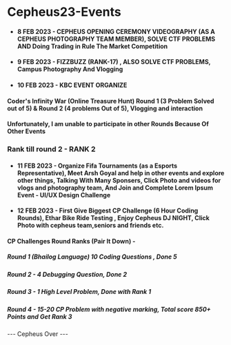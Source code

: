 # Cepheus23-Events
- #### 8 FEB 2023 - CEPHEUS OPENING CEREMONY VIDEOGRAPHY (AS A CEPHEUS PHOTOGRAPHY TEAM MEMBER), SOLVE CTF PROBLEMS AND Doing Trading in Rule The Market Competition
- #### 9 FEB 2023 - FIZZBUZZ (RANK-17) , ALSO SOLVE CTF PROBLEMS, Campus Photography And Vlogging
- #### 10 FEB 2023 - KBC EVENT ORGANIZE
#### Coder's Infinity War (Online Treasure Hunt) Round 1 (3 Problem Solved out of 5) & Round 2 (4 problems Out of 5), Vlogging and interaction
#### Unfortunately, I am unable to participate in other Rounds Because Of Other Events 
### Rank till round 2 - RANK 2
- #### 11 FEB 2023 - Organize Fifa Tournaments (as a Esports Representative), Meet Arsh Goyal and help in other events and explore other things, Talking With Many Sponsers, Click Photo and videos for vlogs and photography team, And Join and Complete Lorem Ipsum Event - UI/UX Design Challenge
- #### 12 FEB 2023 - First Give Biggest CP Challenge (6 Hour Coding Rounds), Ethar Bike Ride Testing , Enjoy Cepheus DJ NIGHT, Click Photo with cepheus team,seniors and friends etc.
#### CP Challenges Round Ranks (Pair It Down) -
##### Round 1 (Bhailog Language) 10 Coding Questions , Done 5
##### Round 2 - 4 Debugging Question, Done 2
##### Round 3 - 1 High Level Problem, Done with Rank 1
##### Round 4 - 15-20 CP Problem with negative marking, Total score 850+ Points and Get Rank  3

--- Cepheus Over ---

